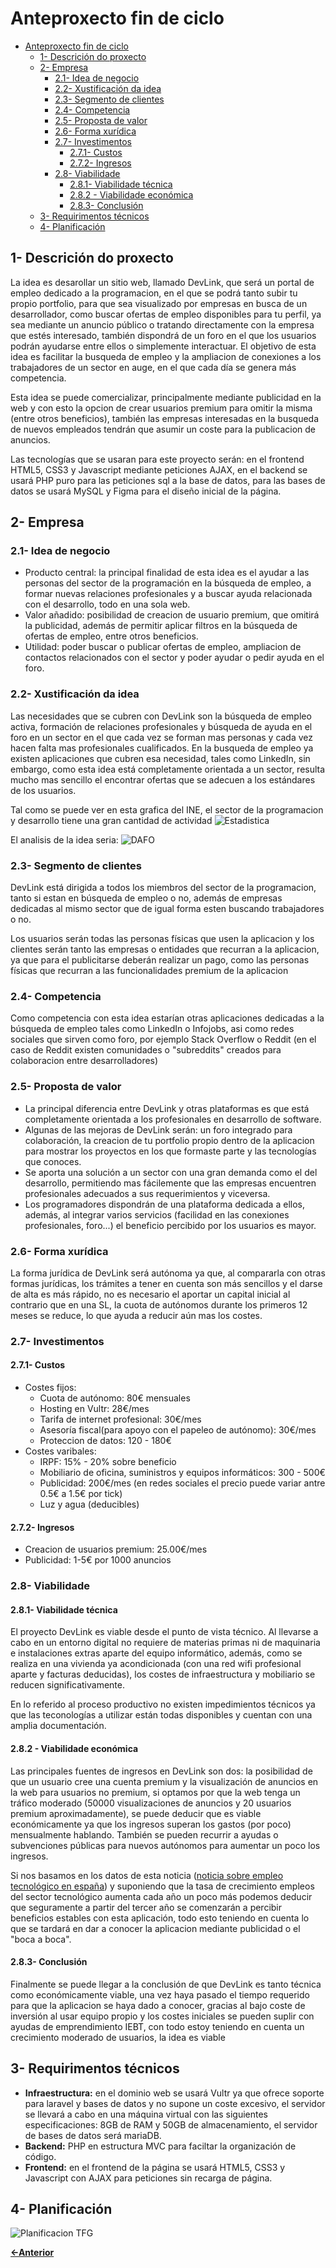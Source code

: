 # Anteproxecto fin de ciclo

- [Anteproxecto fin de ciclo](#anteproxecto-fin-de-ciclo)
  - [1- Descrición do proxecto](#1--descrición-do-proxecto)
  - [2- Empresa](#2--empresa)
    - [2.1- Idea de negocio](#21--idea-de-negocio)
    - [2.2- Xustificación da idea](#22--xustificación-da-idea)
    - [2.3- Segmento de clientes](#23--segmento-de-clientes)
    - [2.4- Competencia](#24--competencia)
    - [2.5- Proposta de valor](#25--proposta-de-valor)
    - [2.6- Forma xurídica](#26--forma-xurídica)
    - [2.7- Investimentos](#27--investimentos)
      - [2.7.1- Custos](#271--custos)
      - [2.7.2- Ingresos](#272--ingresos)
    - [2.8- Viabilidade](#28--viabilidade)
      - [2.8.1- Viabilidade técnica](#281--viabilidade-técnica)
      - [2.8.2 - Viabilidade económica](#282---viabilidade-económica)
      - [2.8.3- Conclusión](#283--conclusión)
  - [3- Requirimentos técnicos](#3--requirimentos-técnicos)
  - [4- Planificación](#4--planificación)

## 1- Descrición do proxecto

La idea es desarollar un sitio web, llamado DevLink, que será un portal de empleo dedicado a la programacion, en el que se podrá tanto subir tu propio portfolio, para que sea visualizado por empresas en busca de un desarrollador, como buscar ofertas de empleo disponibles para tu perfil, ya sea mediante un anuncio público o tratando directamente con la empresa que estés interesado, también dispondrá de un foro en el que los usuarios podrán ayudarse entre ellos o simplemente interactuar. El objetivo de esta idea es facilitar la busqueda de empleo y la ampliacion de conexiones a los trabajadores de un sector en auge, en el que cada día se genera más competencia.
>
Esta idea se puede comercializar, principalmente mediante publicidad en la web y con esto la opcion de crear usuarios premium para omitir la misma (entre otros beneficios), también las empresas interesadas en la busqueda de nuevos empleados tendrán que asumir un coste para la publicacion de anuncios.
>
Las tecnologías que se usaran para este proyecto serán: en el frontend HTML5, CSS3 y Javascript mediante peticiones AJAX, en el backend se usará PHP puro para las peticiones sql a la base de datos, para las bases de datos se usará MySQL y Figma para el diseño inicial de la página.

## 2- Empresa

### 2.1- Idea de negocio

- Producto central: la principal finalidad de esta idea es el ayudar a las personas del sector de la programación en la búsqueda de empleo, a formar nuevas relaciones profesionales y a buscar ayuda relacionada con el desarrollo, todo en una sola web.
- Valor añadido: posibilidad de creacion de usuario premium, que omitirá la publicidad, además de permitir aplicar filtros en la búsqueda de ofertas de empleo, entre otros beneficios.
- Utilidad: poder buscar o publicar ofertas de empleo, ampliacion de contactos relacionados con el sector y poder ayudar o pedir ayuda en el foro.

### 2.2- Xustificación da idea

Las necesidades que se cubren con DevLink son la búsqueda de empleo activa, formación de relaciones profesionales y búsqueda de ayuda en el foro en un sector en el que cada vez se forman mas personas y cada vez hacen falta mas profesionales cualificados. En la busqueda de empleo ya existen aplicaciones que cubren esa necesidad, tales como LinkedIn, sin embargo, como esta idea está completamente orientada a un sector, resulta mucho mas sencillo el encontrar ofertas que se adecuen a los estándares de los usuarios.
>
Tal como se puede ver en esta grafica del INE, el sector de la programacion y desarrollo tiene una gran cantidad de actividad
![Estadistica](/doc/img/INE.png)
>
El analisis de la idea seria:
![DAFO](/doc/img/DAFO.png)

### 2.3- Segmento de clientes

DevLink está dirigida a todos los miembros del sector de la programacion, tanto si estan en búsqueda de empleo o no, además de empresas dedicadas al mismo sector que de igual forma esten buscando trabajadores o no.
>
Los usuarios serán todas las personas físicas que usen la aplicacion y los clientes serán tanto las empresas o entidades que recurran a la aplicacion, ya que para el publicitarse deberán realizar un pago, como las personas físicas que recurran a las funcionalidades premium de la aplicacion

### 2.4- Competencia

Como competencia con esta idea estarían otras aplicaciones dedicadas a la búsqueda de empleo tales como LinkedIn o Infojobs, asi como redes sociales que sirven como foro, por ejemplo Stack Overflow o Reddit (en el caso de Reddit existen comunidades o "subreddits" creados para colaboracion entre desarrolladores)

### 2.5- Proposta de valor

- La principal diferencia entre DevLink y otras plataformas es que está completamente orientada a los profesionales en desarrollo de software.
- Algunas de las mejoras de DevLink serán: un foro integrado para colaboración, la creacion de tu portfolio propio dentro de la aplicacion para mostrar los proyectos en los que formaste parte y las tecnologías que conoces.
- Se aporta una solución a un sector con una gran demanda como el del desarrollo, permitiendo mas fácilemente que las empresas encuentren profesionales adecuados a sus requerimientos y viceversa.
- Los programadores dispondrán de una plataforma dedicada a ellos, además, al integrar varios servicios (facilidad en las conexiones profesionales, foro...) el beneficio percibido por los usuarios es mayor.

### 2.6- Forma xurídica

La forma jurídica de DevLink será autónoma ya que, al compararla con otras formas jurídicas, los trámites a tener en cuenta son más sencillos y el darse de alta es más rápido, no es necesario el aportar un capital inicial al contrario que en una SL, la cuota de autónomos durante los primeros 12 meses se reduce, lo que ayuda a reducir aún mas los costes.

### 2.7- Investimentos

#### 2.7.1- Custos
- Costes fijos: 
    - Cuota de autónomo: 80€ mensuales 
    - Hosting en Vultr: 28€/mes
    - Tarifa de internet profesional: 30€/mes
    - Asesoría fiscal(para apoyo con el papeleo de autónomo): 30€/mes
    - Proteccion de datos: 120 - 180€
- Costes varibales:
    - IRPF: 15% - 20% sobre beneficio
    - Mobiliario de oficina, suministros y equipos informáticos: 300 - 500€
    - Publicidad: 200€/mes (en redes sociales el precio puede variar antre 0.5€ a 1.5€ por tick)
    - Luz y agua (deducibles)


#### 2.7.2- Ingresos

- Creacion de usuarios premium: 25.00€/mes
- Publicidad: 1-5€ por 1000 anuncios

### 2.8- Viabilidade

#### 2.8.1- Viabilidade técnica

El proyecto DevLink es viable desde el punto de vista técnico. Al llevarse a cabo en un entorno digital no requiere de materias primas ni de maquinaria e instalaciones extras aparte del equipo informático, además, como se realiza en una vivienda ya acondicionada (con una red wifi profesional aparte y facturas deducidas), los costes de infraestructura y mobiliario se reducen significativamente.
>
En lo referido al proceso productivo no existen impedimientos técnicos ya que las teconologías a utilizar están todas disponibles y cuentan con una amplia documentación.

#### 2.8.2 - Viabilidade económica

Las principales fuentes de ingresos en DevLink son dos: la posibilidad de que un usuario cree una cuenta premium y la visualización de anuncios en la web para usuarios no premium, si optamos por que la web tenga un tráfico moderado (50000 visualizaciones de anuncios y 20 usuarios premium aproximadamente), se puede deducir que es viable económicamente ya que los ingresos superan los gastos (por poco) mensualmente hablando. También se pueden recurrir a ayudas o subvenciones públicas para nuevos autónomos para aumentar un poco los ingresos.
>
Si nos basamos en los datos de esta noticia ([noticia sobre empleo tecnológico en españa](https://www.ituser.es/en-cifras/2024/09/la-programacion-informatica-supone-el-268-del-total-de-empleos-tic)) y suponiendo que la tasa de crecimiento empleos del sector tecnológico aumenta cada año un poco más podemos deducir que seguramente a partir del tercer año se comenzarán a percibir beneficios estables con esta aplicación, todo esto teniendo en cuenta lo que se tardará en dar a conocer la aplicacion mediante publicidad o el "boca a boca".

#### 2.8.3- Conclusión

Finalmente se puede llegar a la conclusión de que DevLink es tanto técnica como económicamente viable, una vez haya pasado el tiempo requerido para que la aplicacion se haya dado a conocer, gracias al bajo coste de inversión al usar equipo propio y los costes iniciales se pueden suplir con ayudas de emprendimiento IEBT, con todo estoy teniendo en cuenta un crecimiento moderado de usuarios, la idea es viable

## 3- Requirimentos técnicos

- **Infraestructura:** en el dominio web se usará Vultr ya que ofrece soporte para laravel y bases de datos y no supone un coste excesivo, el servidor se llevará a cabo en una máquina virtual con las siguientes especificaciones: 8GB de RAM y 50GB de almacenamiento, el servidor de bases de datos será mariaDB.
- **Backend:** PHP en estructura MVC para faciltar la organización de código.
- **Frontend:** en el frontend de la página se usará HTML5, CSS3 y Javascript con AJAX para peticiones sin recarga de página.

## 4- Planificación

![Planificacion TFG](/doc/img/planificacion.png "Planificacion")

[**<-Anterior**](../../README.md)
